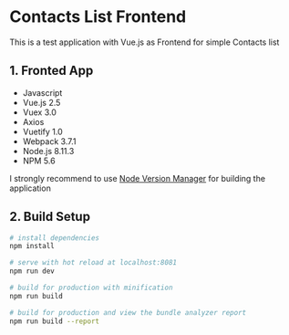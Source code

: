 # Contacts List Frontend

This is a test application with Vue.js as Frontend for simple Contacts list

## 1. Fronted App

* Javascript
* Vue.js 2.5
* Vuex 3.0
* Axios
* Vuetify 1.0
* Webpack 3.7.1
* Node.js 8.11.3
* NPM 5.6

I strongly recommend to use [Node Version Manager](https://github.com/creationix/nvm) for building the application

## 2. Build Setup

```bash
# install dependencies
npm install

# serve with hot reload at localhost:8081
npm run dev

# build for production with minification
npm run build

# build for production and view the bundle analyzer report
npm run build --report
```
